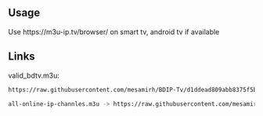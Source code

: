 ## Usage

<p> Use https://m3u-ip.tv/browser/ on smart tv, android tv if available</p>

## Links

valid_bdtv.m3u:
```bash
https://raw.githubusercontent.com/mesamirh/BDIP-Tv/d1ddead809abb8375f5bb3db1212b7227ffcc685/valid_bdtv.m3u
```

```bash
all-online-ip-channles.m3u -> https://raw.githubusercontent.com/mesamirh/BDIP-Tv/7b3c9014027e74fef5e4e44a44b2635b98b24f78/all-online-ip-channles.m3u
```
